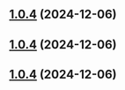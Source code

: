 ## [1.0.4](https://github.com/ryan-voitiskis/astro-helmet/compare/v1.0.3...v1.0.4) (2024-12-06)

## [1.0.4](https://github.com/ryan-voitiskis/astro-helmet/compare/v1.0.3...v1.0.4) (2024-12-06)

## [1.0.4](https://github.com/ryan-voitiskis/astro-helmet/compare/v1.0.3...v1.0.4) (2024-12-06)
